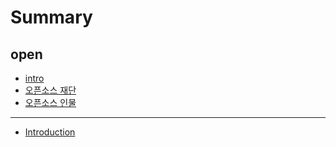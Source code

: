 # Summary

## open

* [intro](open/서문.md)
* [오픈소스 재단](open/c624-d508-c18c-c2a4-c7ac-b2e8.md)
* [오픈소스 인물](open/c624-d508-c18c-c2a4-c758-c778-bb3c.md)

---

* [Introduction](README.md)

